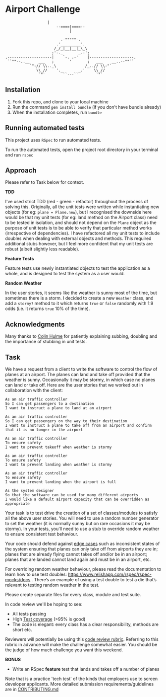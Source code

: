 Airport Challenge
=================
```
                   |
                       --====|====--
                             |  

                         .-"""""-. 
                       .'_________'. 
                      /_/_|__|__|_\_\
                     ;'-._       _.-';
,--------------------|    `-. .-'    |--------------------,
 ``""--..__    ___   ;       '       ;   ___    __..--""``
           `"-// \\.._\             /_..// \\-"`
              \\_//    '._       _.'    \\_//
               `"`        ``---``        `"`

```

Installation
-------

1. Fork this repo, and clone to your local machine
2. Run the command `gem install bundle` (if you don't have bundle already)
3. When the installation completes, run `bundle`

Running automated tests
-------
This project uses `RSpec` to run automated tests. 

To run the automated tests, open the project root directory in your terminal and run `rspec`

Approach
-------
Please refer to Task below for context.

**TDD**

I've used strict TDD (red - green - refactor) throughout the process of solving this. Originally, all the unit tests were written while instantiating new objects (for eg: `plane = Plane.new`), but I recognised the downside here would be that my unit tests (for eg: land method on the Airport class) need to be tested in isolation, and should not depend on the `Plane` object as the purpose of unit tests is to be able to verify that particular method works (irrespective of dependencies). I have refactored all my unit tests to include doubles when dealing with external objects and methods. This required additional stubs however, but I feel more confident that my unit tests are robust (albeit slightly less readable). 

**Feature Tests**

Feature tests use newly instantiated objects to test the application as a whole, and is designed to test the system as a user would.

**Random Weather**

In the user stories, it seems like the weather is sunny most of the time, but sometimes there is a storm. I decided to create a new `Weather` class, and add a `stormy?` method to it which returns `true` or `false` randomly with 1:9 odds (i.e. it returns `true` 10% of the time).

Acknowledgments
-------
Many thanks to [Colin Hulme](https://github.com/ch359) for patiently explaining subbing, doubling and the importance of stubbing in unit tests.

Task
-----

We have a request from a client to write the software to control the flow of planes at an airport. The planes can land and take off provided that the weather is sunny. Occasionally it may be stormy, in which case no planes can land or take off.  Here are the user stories that we worked out in collaboration with the client:

```
As an air traffic controller 
So I can get passengers to a destination 
I want to instruct a plane to land at an airport

As an air traffic controller 
So I can get passengers on the way to their destination 
I want to instruct a plane to take off from an airport and confirm that it is no longer in the airport

As an air traffic controller 
To ensure safety 
I want to prevent takeoff when weather is stormy 

As an air traffic controller 
To ensure safety 
I want to prevent landing when weather is stormy 

As an air traffic controller 
To ensure safety 
I want to prevent landing when the airport is full 

As the system designer
So that the software can be used for many different airports
I would like a default airport capacity that can be overridden as appropriate
```

Your task is to test drive the creation of a set of classes/modules to satisfy all the above user stories. You will need to use a random number generator to set the weather (it is normally sunny but on rare occasions it may be stormy). In your tests, you'll need to use a stub to override random weather to ensure consistent test behaviour.

Your code should defend against [edge cases](http://programmers.stackexchange.com/questions/125587/what-are-the-difference-between-an-edge-case-a-corner-case-a-base-case-and-a-b) such as inconsistent states of the system ensuring that planes can only take off from airports they are in; planes that are already flying cannot takes off and/or be in an airport; planes that are landed cannot land again and must be in an airport, etc.

For overriding random weather behaviour, please read the documentation to learn how to use test doubles: https://www.relishapp.com/rspec/rspec-mocks/docs . There’s an example of using a test double to test a die that’s relevant to testing random weather in the test.

Please create separate files for every class, module and test suite.

In code review we'll be hoping to see:

* All tests passing
* High [Test coverage](https://github.com/makersacademy/course/blob/master/pills/test_coverage.md) (>95% is good)
* The code is elegant: every class has a clear responsibility, methods are short etc. 

Reviewers will potentially be using this [code review rubric](docs/review.md).  Referring to this rubric in advance will make the challenge somewhat easier.  You should be the judge of how much challenge you want this weekend.

**BONUS**

* Write an RSpec **feature** test that lands and takes off a number of planes

Note that is a practice 'tech test' of the kinds that employers use to screen developer applicants.  More detailed submission requirements/guidelines are in [CONTRIBUTING.md](CONTRIBUTING.md)
